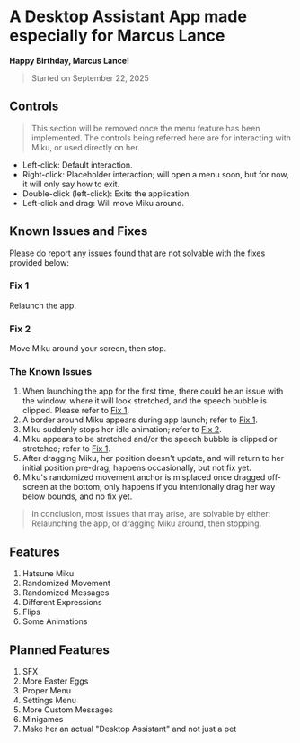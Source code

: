 # A Desktop Assistant App made especially for Marcus Lance

**Happy Birthday, Marcus Lance!**

> Started on September 22, 2025

## Controls

> This section will be removed once the menu feature has been implemented.
> The controls being referred here are for interacting with Miku, or used directly on her.

- Left-click: Default interaction.
- Right-click: Placeholder interaction; will open a menu soon, but for now, it will only say how to exit.
- Double-click (left-click): Exits the application.
- Left-click and drag: Will move Miku around.

## Known Issues and Fixes

Please do report any issues found that are not solvable with the fixes provided below:

### Fix 1
Relaunch the app.

### Fix 2
Move Miku around your screen, then stop.

### The Known Issues

1. When launching the app for the first time, there could be an issue with the window, where it will look stretched, and the speech bubble is clipped. Please refer to [Fix 1](#fix-1).
2. A border around Miku appears during app launch; refer to [Fix 1](#fix-1).
3. Miku suddenly stops her idle animation; refer to [Fix 2](#fix-2).
4. Miku appears to be stretched and/or the speech bubble is clipped or stretched; refer to [Fix 1](#fix-1).
5. After dragging Miku, her position doesn't update, and will return to her initial position pre-drag; happens occasionally, but not fix yet.
6. Miku's randomized movement anchor is misplaced once dragged off-screen at the bottom; only happens if you intentionally drag her way below bounds, and no fix yet.

> In conclusion, most issues that may arise, are solvable by either:
> Relaunching the app, or dragging Miku around, then stopping.

## Features

1. Hatsune Miku
2. Randomized Movement
3. Randomized Messages
4. Different Expressions
5. Flips
6. Some Animations

## Planned Features

1. SFX
2. More Easter Eggs
3. Proper Menu
4. Settings Menu
5. More Custom Messages
6. Minigames
7. Make her an actual "Desktop Assistant" and not just a pet
